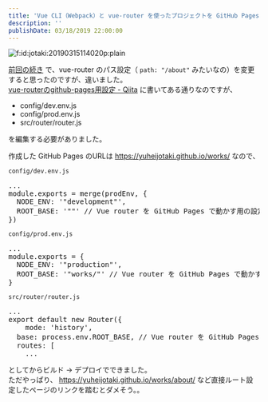 ```yaml
---
title: 'Vue CLI（Webpack）と vue-router を使ったプロジェクトを GitHub Pages で公開する'
description: ''
publishDate: 03/18/2019 22:00:00
---
```

<p><span itemscope itemtype="http://schema.org/Photograph"><img src="/images/hatena/20190315114020.png" alt="f:id:jotaki:20190315114020p:plain" title="f:id:jotaki:20190315114020p:plain" class="hatena-fotolife" itemprop="image"></span></p>

<p><a href="https://yuheijotaki.hatenablog.com/entry/2019/03/15/220000">前回の続き</a> で、vue-router のパス設定（ <code>path: "/about"</code> みたいなの）を変更すると思ったのですが、違いました。<br/>
<a href="https://qiita.com/uriuriuriu/items/dc5ece0189c518c2e046">vue-routerのgithub-pages用設定 - Qiita</a> に書いてある通りなのですが、</p>

<ul>
<li>config/dev.env.js</li>
<li>config/prod.env.js</li>
<li>src/router/router.js</li>
</ul>


<p>を編集する必要がありました。</p>

<p>作成した GitHub Pages のURLは <a href="https://yuheijotaki.github.io/works/">https://yuheijotaki.github.io/works/</a> なので、</p>

<p><code>config/dev.env.js</code></p>

<pre class="code lang-javascript" data-lang="javascript" data-unlink>...
module.exports = merge(prodEnv, <span class="synIdentifier">{</span>
  NODE_ENV: <span class="synConstant">'&quot;development&quot;'</span>,
  ROOT_BASE: <span class="synConstant">'&quot;&quot;'</span> <span class="synComment">// Vue router を GitHub Pages で動かす用の設定</span>
<span class="synIdentifier">}</span>)
</pre>


<p><code>config/prod.env.js</code></p>

<pre class="code lang-javascript" data-lang="javascript" data-unlink>...
module.exports = <span class="synIdentifier">{</span>
  NODE_ENV: <span class="synConstant">'&quot;production&quot;'</span>,
  ROOT_BASE: <span class="synConstant">'&quot;works/&quot;'</span> <span class="synComment">// Vue router を GitHub Pages で動かす用の設定</span>
<span class="synIdentifier">}</span>
</pre>


<p><code>src/router/router.js</code></p>

<pre class="code lang-javascript" data-lang="javascript" data-unlink>...
<span class="synStatement">export</span> <span class="synStatement">default</span> <span class="synStatement">new</span> Router(<span class="synIdentifier">{</span>
    mode: <span class="synConstant">'history'</span>,
  base: process.env.ROOT_BASE, <span class="synComment">// Vue router を GitHub Pages で動かす用の設定</span>
  routes: <span class="synIdentifier">[</span>
    ...
</pre>


<p>としてからビルド → デプロイでできました。<br/>
ただやっぱり、 <a href="https://yuheijotaki.github.io/works/about/">https://yuheijotaki.github.io/works/about/</a> など直接ルート設定したページのリンクを踏むとダメそう。。</p>
